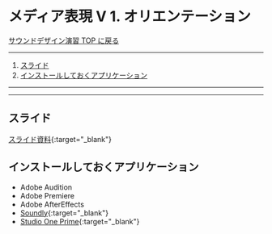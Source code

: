# メディア表現 V 1. オリエンテーション<!-- omit in toc -->

[サウンドデザイン演習 TOP に戻る](./index.md)

---

1. [スライド](#スライド)
2. [インストールしておくアプリケーション](#インストールしておくアプリケーション)

---

---

## スライド

[スライド資料](./sd_01slide.pdf){:target="_blank"}

## インストールしておくアプリケーション

- Adobe Audition
- Adobe Premiere
- Adobe AfterEffects
- [Soundly](https://getsoundly.com/){:target="_blank"}
- [Studio One Prime](https://www.mi7.co.jp/products/presonus/studioone/prime/){:target="_blank"}
